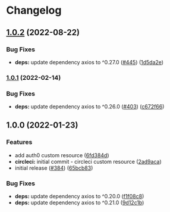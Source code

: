 # Changelog

## [1.0.2](https://github.com/erezrokah/aws-custom-resources/compare/circleci-custom-resource-v1.0.1...circleci-custom-resource-v1.0.2) (2022-08-22)


### Bug Fixes

* **deps:** update dependency axios to ^0.27.0 ([#445](https://github.com/erezrokah/aws-custom-resources/issues/445)) ([1d5da2e](https://github.com/erezrokah/aws-custom-resources/commit/1d5da2efcd29e5d27fda20ae76136655f5b80950))

### [1.0.1](https://github.com/erezrokah/aws-custom-resources/compare/circleci-custom-resource-v1.0.0...circleci-custom-resource-v1.0.1) (2022-02-14)


### Bug Fixes

* **deps:** update dependency axios to ^0.26.0 ([#403](https://github.com/erezrokah/aws-custom-resources/issues/403)) ([c672f66](https://github.com/erezrokah/aws-custom-resources/commit/c672f6680d4b301fed147cb6df622676803535d6))

## 1.0.0 (2022-01-23)


### Features

* add auth0 custom resource ([6fd384d](https://github.com/erezrokah/aws-custom-resources/commit/6fd384dd178d00dc9b9900bbf107748b096c6eed))
* **circleci:** initial commit - circleci custom resource ([2ad9aca](https://github.com/erezrokah/aws-custom-resources/commit/2ad9aca26c0e7b7d5fa09d46ba34a3da5faad3ea))
* initial release ([#384](https://github.com/erezrokah/aws-custom-resources/issues/384)) ([65bcb83](https://github.com/erezrokah/aws-custom-resources/commit/65bcb838ef2bf3ff1b67a4c911b3062bb12f8fe9))


### Bug Fixes

* **deps:** update dependency axios to ^0.20.0 ([f1f08c8](https://github.com/erezrokah/aws-custom-resources/commit/f1f08c8523f93f630a9fc6919a57f5cd0d367f3e))
* **deps:** update dependency axios to ^0.21.0 ([9d12c1b](https://github.com/erezrokah/aws-custom-resources/commit/9d12c1bebf5b9f65ea8516f483804877a8732507))
